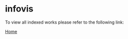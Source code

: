 # infovis

To view all indexed works please refer to the following link:

[Home](https://anasillo.github.io/infovis/index.html)
